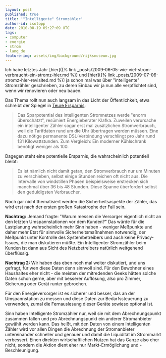 ```yaml
---
layout: post
published: true
title: '"Intelligente" Stromzähler'
author-id: isotopp
date: 2010-08-19 09:27:09 UTC
tags:
- computer
- energie
- strom
- lang_de
feature-img: assets/img/background/rijksmuseum.jpg
---
```

Ich habe letztes Jahr 
[hier]({% link _posts/2009-06-05-wie-viel-strom-verbraucht-ein-stromz-hler.md %})
und
[hier]({% link _posts/2009-07-06-stromz-hler-revisited.md %})
ja schon mal was über "intelligente" Stromzähler geschrieben, zu deren
Einbau wir ja nun alle verpflichtet sind, wenn wir renovieren oder neu
bauen.

Das Thema rollt nun auch langsam in das Licht der Öffentlichkeit, etwa
schreibt der Spiegel in [Teure Ersparnis](http://www.spiegel.de/spiegel/0,1518,711967,00.html):

>  Das Sparpotential des intelligenten Stromnetzes werde "enorm
> überschätzt", resümiert Energieberater Klafka. Zuweilen verursache ein
> intelligenter Zähler sogar erst mal zusätzlichen Stromverbrauch, weil die
> Tarifdaten rund um die Uhr übertragen werden müssen. Eine dazu nötige
> permanente DSL-Verbindung verschlingt pro Jahr rund 131 Kilowattstunden.
> Zum Vergleich: Ein moderner Kühlschrank benötigt weniger als 100.

Dagegen steht eine potentielle Ersparnis, die wahrscheinlich potentiell bleibt: 

> Es ist nämlich nicht damit getan, den Stromverbrauch nur um Minuten zu
> verschieben, selbst einige Stunden reichen oft nicht aus. Die Intervalle
> von windstillen Phasen beispielsweise erstrecken sich manchmal über 36 bis
> 48 Stunden. Diese Spanne überfordert selbst den geduldigsten Verbraucher.

 Noch gar nicht thematisiert werden die Sicherheitsaspekte der Zähler, das
wird erst nach der ersten großen Katastrophe der Fall sein.

**Nachtrag:** Jemand fragte: "Warum messen die Versorger eigentlich nicht an
den letzten Umspannstationen vor dem Kunden?" Das würde für die Lastplanung
wahrscheinlich mehr Sinn haben - weniger Meßpunkte und daher mehr Etat für
sinnvolle Sicherheitsmaßnahmen notwendig, der Meßpunkt unter Kontrolle des
Systembetreibers und auch keine Privacy-Issues, die man diskutieren müßte.
Ein Intelligenter Stromzähler beim Kunden ist dann aus Sicht des
Netzbetreibers natürlich weitgehend überflüssig.

**Nachtrag 2:** Wir haben das eben noch mal weiter diskutiert, und uns
gefragt, für wen diese Daten denn sinnvoll sind. Für den Bewohner eines
Haushaltes eher nicht - die meisten der mitredenden Geeks hätten solche
Daten schon gerne, aber mit besserer Auflösung, also pro Zimmer, Sicherung
oder Gerät runter gebrochen.

Für den Energieversorger ist es sicherer und besser, das an der
Umspannstation zu messen und diese Daten zur Bedarfssteuerung zu verwenden,
zumal die Fernauslesung dieser Geräte sowieso optional ist.

Sinn haben Intelligente Stromzähler nur, weil sie mit dem Abrechnungspunkt
zusammen fallen und pro Abrechnungspunkt ein anderer Stromanbieter gewählt
werden kann. Das heißt, mit den Daten von einem Intelligenten Zähler wird
vor allen Dingen die Abrechnung der Stromanbieter untereinander schneller
und genauer und damit die Liquidität im Strommarkt verbessert. Einen
direkten wirtschaftlichen Nutzen hat das Ganze also eher nicht, sondern die
Aktion dient eher nur Markt-Ermöglichung und -Beschleunigung.
